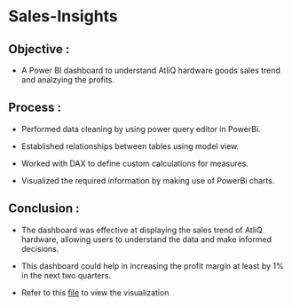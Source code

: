 # Sales-Insights

## Objective :

-  A Power BI dashboard to understand AtliQ hardware goods sales trend and analzying the profits. 

## Process :

- Performed data cleaning by using power query editor in PowerBi.

- Established relationships between tables using model view.

- Worked with DAX to define custom calculations for measures.

- Visualized the required information by making use of PowerBi charts.

## Conclusion :

- The dashboard was effective at displaying the sales trend of AtliQ hardware, allowing users to understand the data and make informed decisions.

- This dashboard could help in increasing the profit margin at least by 1% in the next two quarters.

- Refer to this [file](sales_profit_insights.pdf) to view the visualization 
